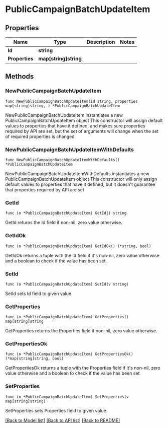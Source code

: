 # PublicCampaignBatchUpdateItem

## Properties

Name | Type | Description | Notes
------------ | ------------- | ------------- | -------------
**Id** | **string** |  | 
**Properties** | **map[string]string** |  | 

## Methods

### NewPublicCampaignBatchUpdateItem

`func NewPublicCampaignBatchUpdateItem(id string, properties map[string]string, ) *PublicCampaignBatchUpdateItem`

NewPublicCampaignBatchUpdateItem instantiates a new PublicCampaignBatchUpdateItem object
This constructor will assign default values to properties that have it defined,
and makes sure properties required by API are set, but the set of arguments
will change when the set of required properties is changed

### NewPublicCampaignBatchUpdateItemWithDefaults

`func NewPublicCampaignBatchUpdateItemWithDefaults() *PublicCampaignBatchUpdateItem`

NewPublicCampaignBatchUpdateItemWithDefaults instantiates a new PublicCampaignBatchUpdateItem object
This constructor will only assign default values to properties that have it defined,
but it doesn't guarantee that properties required by API are set

### GetId

`func (o *PublicCampaignBatchUpdateItem) GetId() string`

GetId returns the Id field if non-nil, zero value otherwise.

### GetIdOk

`func (o *PublicCampaignBatchUpdateItem) GetIdOk() (*string, bool)`

GetIdOk returns a tuple with the Id field if it's non-nil, zero value otherwise
and a boolean to check if the value has been set.

### SetId

`func (o *PublicCampaignBatchUpdateItem) SetId(v string)`

SetId sets Id field to given value.


### GetProperties

`func (o *PublicCampaignBatchUpdateItem) GetProperties() map[string]string`

GetProperties returns the Properties field if non-nil, zero value otherwise.

### GetPropertiesOk

`func (o *PublicCampaignBatchUpdateItem) GetPropertiesOk() (*map[string]string, bool)`

GetPropertiesOk returns a tuple with the Properties field if it's non-nil, zero value otherwise
and a boolean to check if the value has been set.

### SetProperties

`func (o *PublicCampaignBatchUpdateItem) SetProperties(v map[string]string)`

SetProperties sets Properties field to given value.



[[Back to Model list]](../README.md#documentation-for-models) [[Back to API list]](../README.md#documentation-for-api-endpoints) [[Back to README]](../README.md)


